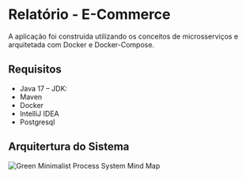 # Relatório - E-Commerce

A aplicação foi construída utilizando os conceitos de microsserviços e arquitetada com Docker e Docker-Compose.

## Requisitos

- Java 17 – JDK:
- Maven
- Docker
- IntelliJ IDEA
- Postgresql

## Arquitertura do Sistema

![Green Minimalist Process System Mind Map](https://github.com/JassonJr1/sistemas-distribuidos/assets/99465676/c7c56a8a-0447-429a-936d-9da1331278f0)

